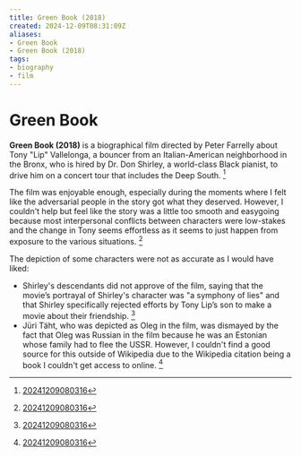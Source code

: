 ```yaml
---
title: Green Book (2018)
created: 2024-12-09T08:31:09Z
aliases:
- Green Book
- Green Book (2018)
tags:
- biography
- film
---
```


# Green Book

**Green Book (2018)** is a biographical film directed by Peter Farrelly about Tony "Lip" Vallelonga, a bouncer from an Italian-American neighborhood in the Bronx, who is hired by Dr. Don Shirley, a world-class Black pianist, to drive him on a concert tour that includes the Deep South. [^1]

The film was enjoyable enough, especially during the moments where I felt like the adversarial people in the story got what they deserved. However, I couldn't help but feel like the story was a little too smooth and easygoing because most interpersonal conflicts between characters were low-stakes and the change in Tony seems effortless as it seems to just happen from exposure to the various situations. [^1]

The depiction of some characters were not as accurate as I would have liked:
- Shirley's descendants did not approve of the film, saying that the movie’s portrayal of Shirley's character was "a symphony of lies" and that Shirley specifically rejected efforts by Tony Lip’s son to make a movie about their friendship. [^1]
- Jüri Täht, who was depicted as Oleg in the film, was dismayed by the fact that Oleg was Russian in the film because he was an Estonian whose family had to flee the USSR. However, I couldn't find a good source for this outside of Wikipedia due to the Wikipedia citation being a book I couldn't get access to online. [^1]

[^1]: [20241209080316](../entries/20241209080316.md)
